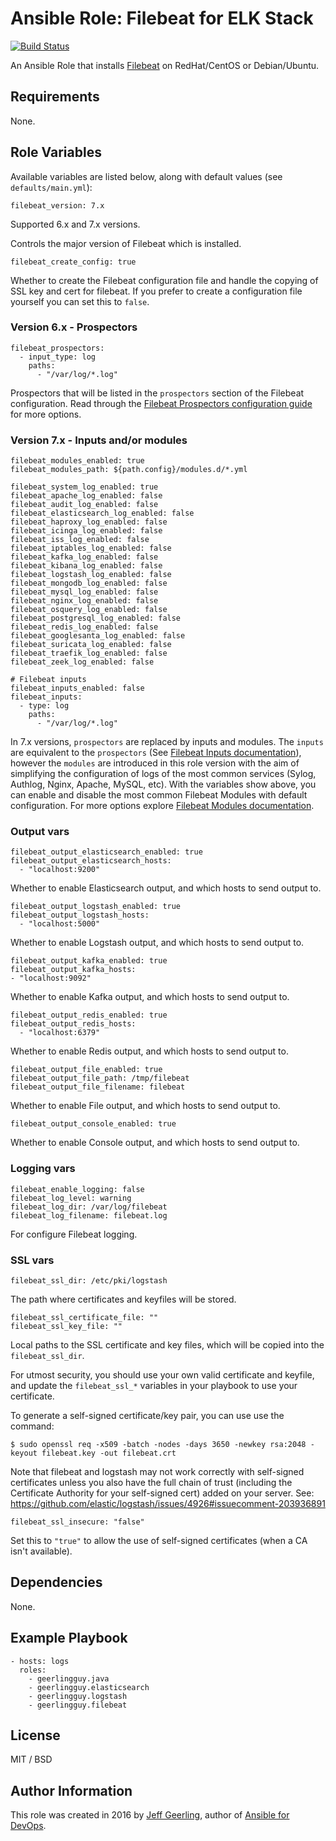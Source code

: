 # Ansible Role: Filebeat for ELK Stack

[![Build Status](https://travis-ci.org/geerlingguy/ansible-role-filebeat.svg?branch=master)](https://travis-ci.org/geerlingguy/ansible-role-filebeat)

An Ansible Role that installs [Filebeat](https://www.elastic.co/products/beats/filebeat) on RedHat/CentOS or Debian/Ubuntu.

## Requirements

None.

## Role Variables

Available variables are listed below, along with default values (see `defaults/main.yml`):

    filebeat_version: 7.x

Supported 6.x and 7.x versions.

Controls the major version of Filebeat which is installed.

    filebeat_create_config: true

Whether to create the Filebeat configuration file and handle the copying of SSL key and cert for filebeat. If you prefer to create a configuration file yourself you can set this to `false`.

### Version 6.x - Prospectors

    filebeat_prospectors:
      - input_type: log
        paths:
          - "/var/log/*.log"

Prospectors that will be listed in the `prospectors` section of the Filebeat configuration. Read through the [Filebeat Prospectors configuration guide](https://www.elastic.co/guide/en/beats/filebeat/current/configuration-filebeat-options.html) for more options.


### Version 7.x - Inputs and/or modules

    filebeat_modules_enabled: true
    filebeat_modules_path: ${path.config}/modules.d/*.yml

    filebeat_system_log_enabled: true
    filebeat_apache_log_enabled: false
    filebeat_audit_log_enabled: false
    filebeat_elasticsearch_log_enabled: false
    filebeat_haproxy_log_enabled: false
    filebeat_icinga_log_enabled: false
    filebeat_iss_log_enabled: false
    filebeat_iptables_log_enabled: false
    filebeat_kafka_log_enabled: false
    filebeat_kibana_log_enabled: false
    filebeat_logstash_log_enabled: false
    filebeat_mongodb_log_enabled: false
    filebeat_mysql_log_enabled: false
    filebeat_nginx_log_enabled: false
    filebeat_osquery_log_enabled: false
    filebeat_postgresql_log_enabled: false
    filebeat_redis_log_enabled: false
    filebeat_googlesanta_log_enabled: false
    filebeat_suricata_log_enabled: false
    filebeat_traefik_log_enabled: false
    filebeat_zeek_log_enabled: false

    # Filebeat inputs
    filebeat_inputs_enabled: false
    filebeat_inputs:
      - type: log
        paths:
          - "/var/log/*.log"


In 7.x versions,  `prospectors` are replaced by inputs and modules. The 
`inputs` are equivalent to the `prospectors` (See [Filebeat Inputs 
documentation](https://www.elastic.co/guide/en/beats/filebeat/master/configuration-filebeat-options.html)), 
however the `modules` are introduced in this role version with the aim 
of simplifying the configuration of logs of the most common services 
(Sylog, Authlog, Nginx, Apache, MySQL, etc). With the variables show 
above, you can enable and disable the most common Filebeat Modules with 
default configuration. For more options explore [Filebeat Modules 
documentation](https://www.elastic.co/guide/en/beats/filebeat/current/filebeat-modules.html).

### Output vars

    filebeat_output_elasticsearch_enabled: true
    filebeat_output_elasticsearch_hosts:
      - "localhost:9200"

Whether to enable Elasticsearch output, and which hosts to send output to.

    filebeat_output_logstash_enabled: true
    filebeat_output_logstash_hosts:
      - "localhost:5000"

Whether to enable Logstash output, and which hosts to send output to.

    filebeat_output_kafka_enabled: true
    filebeat_output_kafka_hosts:
    - "localhost:9092"

Whether to enable Kafka output, and which hosts to send output to.

    filebeat_output_redis_enabled: true
    filebeat_output_redis_hosts:
      - "localhost:6379"

Whether to enable Redis output, and which hosts to send output to.

    filebeat_output_file_enabled: true
    filebeat_output_file_path: /tmp/filebeat
    filebeat_output_file_filename: filebeat

Whether to enable File output, and which hosts to send output to.

    filebeat_output_console_enabled: true

Whether to enable Console output, and which hosts to send output to.

### Logging vars

    filebeat_enable_logging: false
    filebeat_log_level: warning
    filebeat_log_dir: /var/log/filebeat
    filebeat_log_filename: filebeat.log

For configure Filebeat logging.

### SSL vars

    filebeat_ssl_dir: /etc/pki/logstash

The path where certificates and keyfiles will be stored.

    filebeat_ssl_certificate_file: ""
    filebeat_ssl_key_file: ""

Local paths to the SSL certificate and key files, which will be copied into the `filebeat_ssl_dir`.

For utmost security, you should use your own valid certificate and keyfile, and update the `filebeat_ssl_*` variables in your playbook to use your certificate.

To generate a self-signed certificate/key pair, you can use use the command:

    $ sudo openssl req -x509 -batch -nodes -days 3650 -newkey rsa:2048 -keyout filebeat.key -out filebeat.crt

Note that filebeat and logstash may not work correctly with self-signed certificates unless you also have the full chain of trust (including the Certificate Authority for your self-signed cert) added on your server. See: https://github.com/elastic/logstash/issues/4926#issuecomment-203936891

    filebeat_ssl_insecure: "false"

Set this to `"true"` to allow the use of self-signed certificates (when a CA isn't available).

## Dependencies

None.

## Example Playbook

    - hosts: logs
      roles:
        - geerlingguy.java
        - geerlingguy.elasticsearch
        - geerlingguy.logstash
        - geerlingguy.filebeat

## License

MIT / BSD

## Author Information

This role was created in 2016 by [Jeff Geerling](https://www.jeffgeerling.com/), author of [Ansible for DevOps](https://www.ansiblefordevops.com/).
